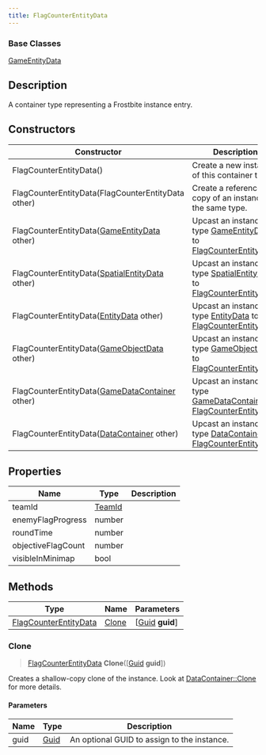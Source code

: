 ```yaml
---
title: FlagCounterEntityData
---
```

### Base Classes

[GameEntityData](GameEntityData)

## Description

A container type representing a Frostbite instance entry.

## Constructors

| Constructor                                                                      | Description                                                                                                                       |
| -------------------------------------------------------------------------------- | --------------------------------------------------------------------------------------------------------------------------------- |
| FlagCounterEntityData()                                                          | Create a new instance of this container type.                                                                                     |
| FlagCounterEntityData(FlagCounterEntityData other)                               | Create a reference copy of an instance of the same type.                                                                          |
| FlagCounterEntityData([GameEntityData](GameEntityData) other)                    | Upcast an instance of type [GameEntityData](GameEntityData) to [FlagCounterEntityData](FlagCounterEntityData).                    |
| FlagCounterEntityData([SpatialEntityData](SpatialEntityData) other)              | Upcast an instance of type [SpatialEntityData](SpatialEntityData) to [FlagCounterEntityData](FlagCounterEntityData).              |
| FlagCounterEntityData([EntityData](EntityData) other)                            | Upcast an instance of type [EntityData](EntityData) to [FlagCounterEntityData](FlagCounterEntityData).                            |
| FlagCounterEntityData([GameObjectData](GameObjectData) other)                    | Upcast an instance of type [GameObjectData](GameObjectData) to [FlagCounterEntityData](FlagCounterEntityData).                    |
| FlagCounterEntityData([GameDataContainer](GameDataContainer) other)              | Upcast an instance of type [GameDataContainer](GameDataContainer) to [FlagCounterEntityData](FlagCounterEntityData).              |
| FlagCounterEntityData([DataContainer](/vext/ref/shared/class/datacontainer) other) | Upcast an instance of type [DataContainer](/vext/ref/shared/class/datacontainer) to [FlagCounterEntityData](FlagCounterEntityData). |

## Properties

| Name               | Type             | Description |
| ------------------ | ---------------- | ----------- |
| teamId             | [TeamId](TeamId) |             |
| enemyFlagProgress  | number           |             |
| roundTime          | number           |             |
| objectiveFlagCount | number           |             |
| visibleInMinimap   | bool             |             |

## Methods

| Type                                           | Name            | Parameters                                     |
| ---------------------------------------------- | --------------- | ---------------------------------------------- |
| [FlagCounterEntityData](FlagCounterEntityData) | [Clone](#clone) | \[[Guid](/vext/ref/shared/class/guid) **guid**\] |

### Clone

> [FlagCounterEntityData](FlagCounterEntityData) **Clone**(\[[Guid](/vext/ref/shared/class/guid) **guid**\])

Creates a shallow-copy clone of the instance. Look at [DataContainer::Clone](/vext/ref/shared/class/datacontainer#clone) for more details.

#### Parameters

| Name | Type         | Description                                 |
| ---- | ------------ | ------------------------------------------- |
| guid | [Guid](Guid) | An optional GUID to assign to the instance. |
